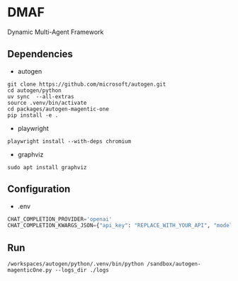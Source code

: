 # DMAF

Dynamic Multi-Agent Framework

## Dependencies

- autogen

```shell
git clone https://github.com/microsoft/autogen.git
cd autogen/python
uv sync  --all-extras
source .venv/bin/activate
cd packages/autogen-magentic-one
pip install -e .
```

- playwright

```shell
playwright install --with-deps chromium
```

- graphviz

```shell
sudo apt install graphviz
```

## Configuration

- .env

```python
CHAT_COMPLETION_PROVIDER='openai'
CHAT_COMPLETION_KWARGS_JSON={"api_key": "REPLACE_WITH_YOUR_API", "model": "gpt-4o-mini"}
```

## Run

```shell
/workspaces/autogen/python/.venv/bin/python /sandbox/autogen-magenticOne.py --logs_dir ./logs
```
